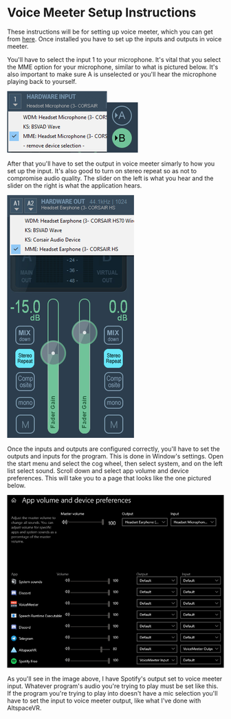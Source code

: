 <h1>Voice Meeter Setup Instructions</h1>
<p>These instructions will be for setting up voice meeter, which you can get from <a href="https://www.vb-audio.com/Voicemeeter/index.htm" target="_blank">here</a>. Once installed you have to set up the inputs and outputs in voice meeter.</p>
<p>You'll have to select the input 1 to your microphone. It's vital that you select the MME option for your microphone, similar to what is pictured below. It's also important to make sure A is unselected or you'll hear the microphone playing back to yourself.</p>
<img src="img/0.png"><img src="img/1.png">
<p>After that you'll have to set the output in voice meeter simarly to how you set up the input. It's also good to turn on stereo repeat so as not to compromise audio quality. The slider on the left is what you hear and the slider on the right is what the application hears.</p>
<img src="img/2.png">
<p>Once the inputs and outputs are configured correctly, you'll have to set the outputs and inputs for the program. This is done in Window's settings. Open the start menu and select the cog wheel, then select system, and on the left list select sound. Scroll down and select app volume and device preferences. This will take you to a page that looks like the one pictured below.</p>
<img src="img/3.png">
<p>As you'll see in the image above, I have Spotify's output set to voice meeter input. Whatever program's audio you're trying to play must be set like this. If the program you're trying to play into doesn't have a mic selection you'll have to set the input to voice meeter output, like what I've done with AltspaceVR.</p>